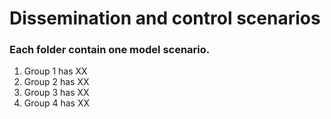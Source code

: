 # Dissemination and control scenarios

### Each folder contain one model scenario.
1. Group 1 has XX
2. Group 2 has XX
3. Group 3 has XX
4. Group 4 has XX
